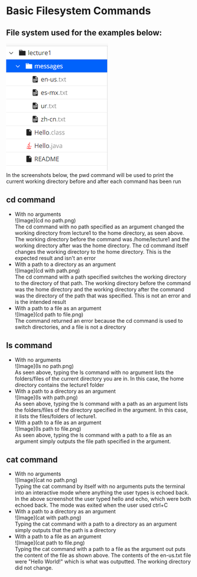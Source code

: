 # Basic Filesystem Commands <br>
## File system used for the examples below: <br>
![Image](filesystem.png) <br>
In the screenshots below, the pwd command will be used to print the current working directory before and after each command has been run <br>
## cd command <br>
- With no arguments <br>
![Image](cd no path.png) <br>
The cd command with no path specified as an argument changed the working directory from lecture1 to the home directory, as seen above. The working directory before the command was /home/lecture1 and the working directory after was the home directory. The cd command itself changes the working directory to the home directory. This is the expected result and isn't an error <br>
- With a path to a directory as an argument <br>
![Image](cd with path.png) <br>
The cd command with a path specified switches the working directory to the directory of that path. The working directory before the command was the home directory and the working directory after the command was the directory of the path that was specified. This is not an error and is the intended result <br>
- With a path to a file as an argument <br>
![Image](cd path to file.png) <br>
The command returned an error because the cd command is used to switch directories, and a file is not a directory <br>
## ls command
- With no arguments <br>
![Image](ls no path.png) <br>
As seen above, typing the ls command with no argument lists the folders/files of the current directory you are in. In this case, the home directory contains the lecture1 folder <br>
- With a path to a directory as an argument <br>
![Image](ls with path.png) <br>
As seen above, typing the ls command with a path as an argument lists the folders/files of the directory specified in the argument. In this case, it lists the files/folders of lecture1. <cd>
- With a path to a file as an argument <br>
![Image](ls path to file.png) <br>
As seen above, typing the ls command with a path to a file as an argument simply outputs the file path specified in the argument.
## cat command
- With no arguments <br>
![Image](cat no path.png) <br>
Typing the cat command by itself with no arguments puts the terminal into an interactive mode where anything the user types is echoed back. In the above screenshot the user typed hello and echo, which were both echoed back. The mode was exited when the user used ctrl+C <br>
- With a path to a directory as an argument <br>
![Image](cat with path.png) <br>
Typing the cat command with a path to a directory as an argument simply outputs that the path is a directory <br>
- With a path to a file as an argument <br>
![Image](cat path to file.png) <br>
Typing the cat command with a path to a file as the argument out puts the content of the file as shown above. The contents of the en-us.txt file were "Hello World!" which is what was outputted. The working directory did not change. 


